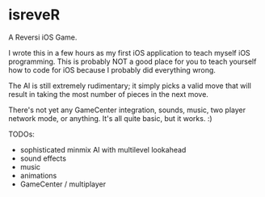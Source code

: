 isreveR
=======

A Reversi iOS Game.

I wrote this in a few hours as my first iOS application to teach
myself iOS programming. This is probably NOT a good place for you
to teach yourself how to code for iOS because I probably did
everything wrong.

The AI is still extremely rudimentary; it simply picks a valid
move that will result in taking the most number of pieces in
the next move.

There's not yet any GameCenter integration, sounds, music, two
player network mode, or anything. It's all quite basic, but it
works. :)

TODOs:
 - sophisticated minmix AI with multilevel lookahead
 - sound effects
 - music
 - animations
 - GameCenter / multiplayer
